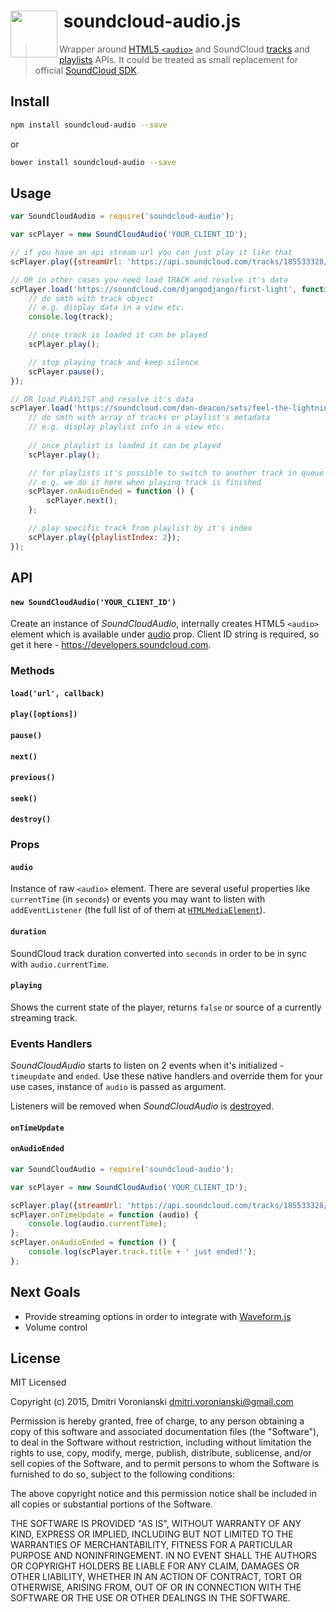 # <img src="http://www.officialpsds.com/images/thumbs/Soundcloud-Logo-psd47614.png" width="75" align="left">&nbsp;soundcloud-audio.js

> Wrapper around [HTML5 `<audio>`](https://developer.mozilla.org/en/docs/Web/HTML/Element/audio) and SoundCloud [tracks](https://developers.soundcloud.com/docs/api/reference#tracks) and [playlists](https://developers.soundcloud.com/docs/api/reference#playlists) APIs. It could be treated as small replacement for official [SoundCloud SDK](https://developers.soundcloud.com/docs/api/sdks#javascript).

## Install

```bash
npm install soundcloud-audio --save
```

or

```bash
bower install soundcloud-audio --save
```

## Usage

```javascript
var SoundCloudAudio = require('soundcloud-audio');

var scPlayer = new SoundCloudAudio('YOUR_CLIENT_ID');

// if you have an api stream url you can just play it like that
scPlayer.play({streamUrl: 'https://api.soundcloud.com/tracks/185533328/stream'});

// OR in other cases you need load TRACK and resolve it's data
scPlayer.load('https://soundcloud.com/djangodjango/first-light', function (err, track) {
    // do smth with track object
    // e.g. display data in a view etc.
    console.log(track); 

    // once track is loaded it can be played
    scPlayer.play();

    // stop playing track and keep silence
    scPlayer.pause();
});

// OR load PLAYLIST and resolve it's data
scPlayer.load('https://soundcloud.com/dan-deacon/sets/feel-the-lightning-track-instrumental-stems', function (err, playlist) {
    // do smth with array of tracks or playlist's metadata
    // e.g. display playlist info in a view etc.
    
    // once playlist is loaded it can be played
    scPlayer.play();

    // for playlists it's possible to switch to another track in queue
    // e.g. we do it here when playing track is finished 
    scPlayer.onAudioEnded = function () {
        scPlayer.next();
    };

    // play specific track from playlist by it's index
    scPlayer.play({playlistIndex: 2});
});

```

## API

#### `new SoundCloudAudio('YOUR_CLIENT_ID')`

Create an instance of _SoundCloudAudio_, internally creates HTML5 `<audio>` element which is available under [audio](https://github.com/voronianski/soundcloud-audio.js#audio) prop. Client ID string is required, so get it here - https://developers.soundcloud.com.

### Methods

#### `load('url', callback)`

#### `play([options])`

#### `pause()`

#### `next()`

#### `previous()`

#### `seek()`

#### `destroy()`

### Props

#### `audio`

Instance of raw `<audio>` element. There are several useful properties like `currentTime` (in `seconds`) or events you may want to listen with `addEventListener` (the full list of of them at [`HTMLMediaElement`](https://developer.mozilla.org/en-US/docs/Web/API/HTMLMediaElement)).

#### `duration`

SoundCloud track duration converted into `seconds` in order to be in sync with `audio.currentTime`.

#### `playing`

Shows the current state of the player, returns `false` or source of a currently streaming track.

### Events Handlers

_SoundCloudAudio_ starts to listen on 2 events when it's initialized - `timeupdate` and `ended`. Use these native handlers and override them for your use cases, instance of `audio`  is passed as argument. 

Listeners will be removed when _SoundCloudAudio_ is [destroy](https://github.com/voronianski/soundcloud-audio.js#destroy)ed.

#### `onTimeUpdate`

#### `onAudioEnded`

```javascript
var SoundCloudAudio = require('soundcloud-audio');

var scPlayer = new SoundCloudAudio('YOUR_CLIENT_ID');

scPlayer.play({streamUrl: 'https://api.soundcloud.com/tracks/185533328/stream'});
scPlayer.onTimeUpdate = function (audio) {
    console.log(audio.currentTime);
};
scPlayer.onAudioEnded = function () {
    console.log(scPlayer.track.title + ' just ended!');
};
```

## Next Goals

- Provide streaming options in order to integrate with [Waveform.js](http://waveformjs.org/)
- Volume control

## License

MIT Licensed

Copyright (c) 2015, Dmitri Voronianski [dmitri.voronianski@gmail.com](mailto:dmitri.voronianski@gmail.com)

Permission is hereby granted, free of charge, to any person obtaining a copy of this software and associated documentation files (the "Software"), to deal in the Software without restriction, including without limitation the rights to use, copy, modify, merge, publish, distribute, sublicense, and/or sell copies of the Software, and to permit persons to whom the Software is furnished to do so, subject to the following conditions:

The above copyright notice and this permission notice shall be included in all copies or substantial portions of the Software.

THE SOFTWARE IS PROVIDED "AS IS", WITHOUT WARRANTY OF ANY KIND, EXPRESS OR IMPLIED, INCLUDING BUT NOT LIMITED TO THE WARRANTIES OF MERCHANTABILITY, FITNESS FOR A PARTICULAR PURPOSE AND NONINFRINGEMENT. IN NO EVENT SHALL THE AUTHORS OR COPYRIGHT HOLDERS BE LIABLE FOR ANY CLAIM, DAMAGES OR OTHER LIABILITY, WHETHER IN AN ACTION OF CONTRACT, TORT OR OTHERWISE, ARISING FROM, OUT OF OR IN CONNECTION WITH THE SOFTWARE OR THE USE OR OTHER DEALINGS IN THE SOFTWARE.
